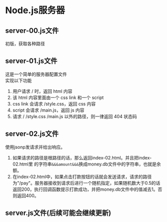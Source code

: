 # Node.js服务器
## server-00.js文件
初版，获取各种路径
## server-01.js文件
这是一个简单的服务器配置文件<br>
实现以下功能<br>
1. 用户请求 / 时，返回 html 内容
2. 该 html 内容里面由一个 css link 和一个 script
3. css link 会请求 /style.css，返回 css 内容
4. script 会请求 /main.js，返回 js 内容
5. 请求 / /style.css /main.js 以外的路径，则一律返回 404 状态码
## server-02.js文件
使用jsonp发请求并给出响应。
1. 如果请求的路径是根路径的话，那么返回index-02.html。并且把index-02.html里 的字符串`&&&amount&&&`换成money.db文件中的字符串，也就是余额。
2. 在index-02.html中，如果点击打款按钮的话就会发送请求，请求的路径为"/pay"。服务器接收到请求后进行一个随机指定，如果随机数大于0.5的话返回200，执行回调函数提示打款成功，并把money.db文件中的值减去1。否则返回400。
## server.js文件(后续可能会继续更新)